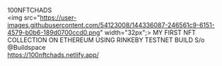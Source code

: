 100NFTCHADS<br> <img src="https://user-images.githubusercontent.com/54123008/144336087-246561c9-6151-4579-b0b6-189d0700ccd0.png" width="32px";>
MY FIRST NFT COLLECTION ON ETHEREUM USING RINKEBY TESTNET BUILD S/o @Buildspace<br>
https://100nftchads.netlify.app/
